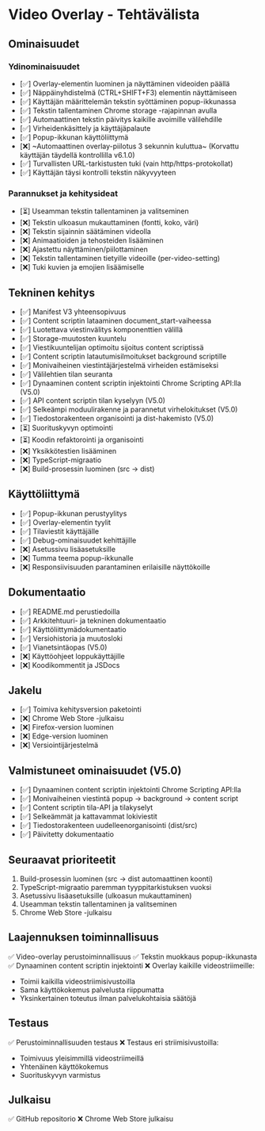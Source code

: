 # Video Overlay - Tehtävälista

## Ominaisuudet

### Ydinominaisuudet

- [✅] Overlay-elementin luominen ja näyttäminen videoiden päällä
- [✅] Näppäinyhdistelmä (CTRL+SHIFT+F3) elementin näyttämiseen
- [✅] Käyttäjän määrittelemän tekstin syöttäminen popup-ikkunassa
- [✅] Tekstin tallentaminen Chrome storage -rajapinnan avulla
- [✅] Automaattinen tekstin päivitys kaikille avoimille välilehdille
- [✅] Virheidenkäsittely ja käyttäjäpalaute
- [✅] Popup-ikkunan käyttöliittymä
- [❌] ~Automaattinen overlay-piilotus 3 sekunnin kuluttua~ (Korvattu käyttäjän täydellä kontrollilla v6.1.0)
- [✅] Turvallisten URL-tarkistusten tuki (vain http/https-protokollat)
- [✅] Käyttäjän täysi kontrolli tekstin näkyvyyteen

### Parannukset ja kehitysideat

- [⏳] Useamman tekstin tallentaminen ja valitseminen
- [❌] Tekstin ulkoasun mukauttaminen (fontti, koko, väri)
- [❌] Tekstin sijainnin säätäminen videolla
- [❌] Animaatioiden ja tehosteiden lisääminen
- [❌] Ajastettu näyttäminen/piilottaminen
- [❌] Tekstin tallentaminen tietyille videoille (per-video-setting)
- [❌] Tuki kuvien ja emojien lisäämiselle

## Tekninen kehitys

- [✅] Manifest V3 yhteensopivuus
- [✅] Content scriptin lataaminen document_start-vaiheessa
- [✅] Luotettava viestinvälitys komponenttien välillä
- [✅] Storage-muutosten kuuntelu
- [✅] Viestikuuntelijan optimoitu sijoitus content scriptissä
- [✅] Content scriptin latautumisilmoitukset background scriptille
- [✅] Monivaiheinen viestintäjärjestelmä virheiden estämiseksi
- [✅] Välilehtien tilan seuranta
- [✅] Dynaaminen content scriptin injektointi Chrome Scripting API:lla (V5.0)
- [✅] API content scriptin tilan kyselyyn (V5.0)
- [✅] Selkeämpi moduulirakenne ja parannetut virhelokitukset (V5.0)
- [✅] Tiedostorakenteen organisointi ja dist-hakemisto (V5.0)
- [⏳] Suorituskyvyn optimointi
- [⏳] Koodin refaktorointi ja organisointi
- [❌] Yksikkötestien lisääminen
- [❌] TypeScript-migraatio
- [❌] Build-prosessin luominen (src → dist)

## Käyttöliittymä

- [✅] Popup-ikkunan perustyylitys
- [✅] Overlay-elementin tyylit
- [✅] Tilaviestit käyttäjälle
- [✅] Debug-ominaisuudet kehittäjille
- [❌] Asetussivu lisäasetuksille
- [❌] Tumma teema popup-ikkunalle
- [❌] Responsiivisuuden parantaminen erilaisille näyttökoille

## Dokumentaatio

- [✅] README.md perustiedoilla
- [✅] Arkkitehtuuri- ja tekninen dokumentaatio
- [✅] Käyttöliittymädokumentaatio
- [✅] Versiohistoria ja muutosloki
- [✅] Vianetsintäopas (V5.0)
- [❌] Käyttöohjeet loppukäyttäjille
- [❌] Koodikommentit ja JSDocs

## Jakelu

- [✅] Toimiva kehitysversion paketointi
- [❌] Chrome Web Store -julkaisu
- [❌] Firefox-version luominen
- [❌] Edge-version luominen
- [❌] Versiointijärjestelmä

## Valmistuneet ominaisuudet (V5.0)

- [✅] Dynaaminen content scriptin injektointi Chrome Scripting API:lla
- [✅] Monivaiheinen viestintä popup → background → content script
- [✅] Content scriptin tila-API ja tilakyselyt
- [✅] Selkeämmät ja kattavammat lokiviestit
- [✅] Tiedostorakenteen uudelleenorganisointi (dist/src)
- [✅] Päivitetty dokumentaatio

## Seuraavat prioriteetit

1. Build-prosessin luominen (src → dist automaattinen koonti)
2. TypeScript-migraatio paremman tyyppitarkistuksen vuoksi
3. Asetussivu lisäasetuksille (ulkoasun mukauttaminen)
4. Useamman tekstin tallentaminen ja valitseminen
5. Chrome Web Store -julkaisu

## Laajennuksen toiminnallisuus
✅ Video-overlay perustoiminnallisuus
✅ Tekstin muokkaus popup-ikkunasta
✅ Dynaaminen content scriptin injektointi
❌ Overlay kaikille videostriimeille:
   - Toimii kaikilla videostriimisivustoilla
   - Sama käyttökokemus palvelusta riippumatta
   - Yksinkertainen toteutus ilman palvelukohtaisia säätöjä

## Testaus
✅ Perustoiminnallisuuden testaus
❌ Testaus eri striimisivustoilla:
   - Toimivuus yleisimmillä videostriimeillä
   - Yhtenäinen käyttökokemus
   - Suorituskyvyn varmistus

## Julkaisu
✅ GitHub repositorio
❌ Chrome Web Store julkaisu 